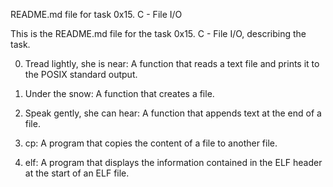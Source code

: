README.md file for task 0x15. C - File I/O

This is the README.md file for the task 0x15. C - File I/O, describing the task.

0. Tread lightly, she is near: A function that reads a text file and prints it to the POSIX standard output.

1. Under the snow: A function that creates a file.

2. Speak gently, she can hear: A function that appends text at the end of a file.

3. cp: A program that copies the content of a file to another file.

4. elf: A program that displays the information contained in the ELF header at the start of an ELF file.

